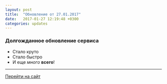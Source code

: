 ```yaml
---
layout: post
title:  "Обновление от 27.01.2017"
date:   2017-01-27 12:19:48 +0300
categories: updates
---
```

### Долгожданное обновление сервиса

* Стало круто
* Стало быстро
* И еще *много* **всего**!

---
[Перейти на сайт]

[jekyll-docs]: http://jekyllrb.com/docs/home
[jekyll-gh]:   https://github.com/jekyll/jekyll
[jekyll-talk]: https://talk.jekyllrb.com/
[Перейти на сайт]: https://intelinvest.ru/